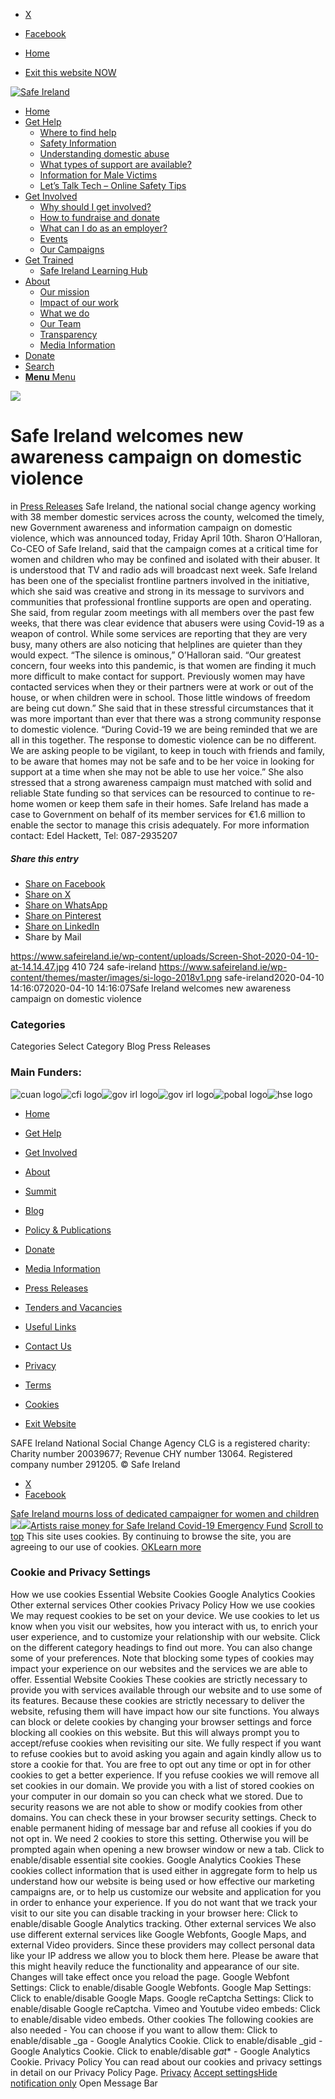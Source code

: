   * [X](https://twitter.com/SAFEIreland "X")
  * [Facebook](https://www.facebook.com/safe.ireland "Facebook")


  * [Home](https://www.safeireland.ie/)
  * [Exit this website NOW](https://www.google.ie/)


[![Safe Ireland](https://www.safeireland.ie/wp-content/themes/master/images/si-logo-2018v1.png)](https://www.safeireland.ie/)
  * [Home](https://www.safeireland.ie/)
  * [Get Help](https://www.safeireland.ie/get-help/)
    * [Where to find help](https://www.safeireland.ie/get-help/where-to-find-help/)
    * [Safety Information](https://www.safeireland.ie/get-help/safety-information/)
    * [Understanding domestic abuse](https://www.safeireland.ie/get-help/understanding-domestic-abuse/)
    * [What types of support are available?](https://www.safeireland.ie/get-help/what-types-of-support-are-available/)
    * [Information for Male Victims](https://www.safeireland.ie/get-help/information-for-male-victims/)
    * [Let’s Talk Tech – Online Safety Tips](https://www.safeireland.ie/lets-talk-tech-online-safety-tips/)
  * [Get Involved](https://www.safeireland.ie/get-involved/)
    * [Why should I get involved?](https://www.safeireland.ie/get-involved/why-should-i-get-involved/)
    * [How to fundraise and donate](https://www.safeireland.ie/get-involved/how-to-fundraise-and-donate/)
    * [What can I do as an employer?](https://www.safeireland.ie/get-involved/what-can-i-do-as-an-employer/)
    * [Events](https://www.safeireland.ie/get-involved/events/)
    * [Our Campaigns](https://www.safeireland.ie/get-involved/our-campaigns/)
  * [Get Trained](https://www.safeireland.ie/safe-ireland-welcomes-new-awareness-campaign-on-domestic-violence/)
    * [Safe Ireland Learning Hub](https://www.safeireland.ie/safe-ireland-learning-hub/)
  * [About](https://www.safeireland.ie/about/)
    * [Our mission](https://www.safeireland.ie/about/our-mission/)
    * [Impact of our work](https://www.safeireland.ie/about/impact-of-our-work/)
    * [What we do](https://www.safeireland.ie/about/what-we-do/)
    * [Our Team](https://www.safeireland.ie/about/our-team/)
    * [Transparency](https://www.safeireland.ie/about/transparency/)
    * [Media Information](https://www.safeireland.ie/about/media-information/)
  * [Donate](https://www.safeireland.ie/get-involved/how-to-fundraise-and-donate/)
  * [Search](https://www.safeireland.ie/safe-ireland-welcomes-new-awareness-campaign-on-domestic-violence/?s=)
  * [ **Menu** Menu ](https://www.safeireland.ie/safe-ireland-welcomes-new-awareness-campaign-on-domestic-violence/)


[![](https://www.safeireland.ie/wp-content/uploads/Screen-Shot-2020-04-10-at-14.14.47.jpg)](https://www.safeireland.ie/wp-content/uploads/Screen-Shot-2020-04-10-at-14.14.47.jpg "Screen Shot 2020-04-10 at 14.14.47")
# Safe Ireland welcomes new awareness campaign on domestic violence
in [Press Releases](https://www.safeireland.ie/category/press-releases/)
Safe Ireland, the national social change agency working with 38 member domestic services across the county, welcomed the timely, new Government awareness and information campaign on domestic violence, which was announced today, Friday April 10th. 
Sharon O’Halloran, Co-CEO of Safe Ireland, said that the campaign comes at a critical time for women and children who may be confined and isolated with their abuser. It is understood that TV and radio ads will broadcast next week.
Safe Ireland has been one of the specialist frontline partners involved in the initiative, which she said was creative and strong in its message to survivors and communities that professional frontline supports are open and operating. 
She said, from regular zoom meetings with all members over the past few weeks, that there was clear evidence that abusers were using Covid-19 as a weapon of control. While some services are reporting that they are very busy, many others are also noticing that helplines are quieter than they would expect. 
“The silence is ominous,” O’Halloran said. “Our greatest concern, four weeks into this pandemic, is that women are finding it much more difficult to make contact for support. Previously women may have contacted services when they or their partners were at work or out of the house, or when children were in school. Those little windows of freedom are being cut down.” 
She said that in these stressful circumstances that it was more important than ever that there was a strong community response to domestic violence. 
“During Covid-19 we are being reminded that we are all in this together. The response to domestic violence can be no different. We are asking people to be vigilant, to keep in touch with friends and family, to be aware that homes may not be safe and to be her voice in looking for support at a time when she may not be able to use her voice.” 
She also stressed that a strong awareness campaign must matched with solid and reliable State funding so that services can be resourced to continue to re-home women or keep them safe in their homes. Safe Ireland has made a case to Government on behalf of its member services for €1.6 million to enable the sector to manage this crisis adequately. 
For more information contact:
Edel Hackett, Tel: 087-2935207
##### Share this entry
  * [Share on Facebook](https://www.facebook.com/sharer.php?u=https://www.safeireland.ie/safe-ireland-welcomes-new-awareness-campaign-on-domestic-violence/&t=Safe%20Ireland%20welcomes%20new%20awareness%20campaign%20on%20domestic%20violence)
  * [Share on X](https://twitter.com/share?text=Safe%20Ireland%20welcomes%20new%20awareness%20campaign%20on%20domestic%20violence&url=https://www.safeireland.ie/?p=7871)
  * [Share on WhatsApp](https://api.whatsapp.com/send?text=https://www.safeireland.ie/safe-ireland-welcomes-new-awareness-campaign-on-domestic-violence/)
  * [Share on Pinterest](https://pinterest.com/pin/create/button/?url=https%3A%2F%2Fwww.safeireland.ie%2Fsafe-ireland-welcomes-new-awareness-campaign-on-domestic-violence%2F&description=Safe%20Ireland%20welcomes%20new%20awareness%20campaign%20on%20domestic%20violence&media=https%3A%2F%2Fwww.safeireland.ie%2Fwp-content%2Fuploads%2FScreen-Shot-2020-04-10-at-14.14.47-705x399.jpg)
  * [Share on LinkedIn](https://linkedin.com/shareArticle?mini=true&title=Safe%20Ireland%20welcomes%20new%20awareness%20campaign%20on%20domestic%20violence&url=https://www.safeireland.ie/safe-ireland-welcomes-new-awareness-campaign-on-domestic-violence/)
  * Share by Mail


https://www.safeireland.ie/wp-content/uploads/Screen-Shot-2020-04-10-at-14.14.47.jpg 410 724 safe-ireland https://www.safeireland.ie/wp-content/themes/master/images/si-logo-2018v1.png safe-ireland2020-04-10 14:16:072020-04-10 14:16:07Safe Ireland welcomes new awareness campaign on domestic violence
### Categories
Categories Select Category Blog Press Releases
### Main Funders:
![cuan logo](https://www.safeireland.ie/wp-content/uploads/logo-cuan.png)![cfi logo](https://www.safeireland.ie/wp-content/uploads/logo-cfi.png)![gov irl logo](https://www.safeireland.ie/wp-content/uploads/logo-goi2.png)![gov irl logo](https://www.safeireland.ie/wp-content/uploads/logo-doj.png)![pobal logo](https://www.safeireland.ie/wp-content/uploads/logo-pobal.png)![hse logo](https://www.safeireland.ie/wp-content/uploads/logo-hse.png)
  * [Home](https://www.safeireland.ie/)
  * [Get Help](https://www.safeireland.ie/get-help/)
  * [Get Involved](https://www.safeireland.ie/get-involved/)
  * [About](https://www.safeireland.ie/about/)
  * [Summit](https://www.safeireland.ie/?page_id=3620)
  * [Blog](https://www.safeireland.ie/blog/)


  * [Policy & Publications](https://www.safeireland.ie/policy-publications/)
  * [Donate](https://www.safeireland.ie/get-involved/how-to-fundraise-and-donate/)
  * [Media Information](https://www.safeireland.ie/about/media-information/)
  * [Press Releases](https://www.safeireland.ie/about/media-information/press-releases/)
  * [Tenders and Vacancies](https://www.safeireland.ie/tenders-and-vacancies/)
  * [Useful Links](https://www.safeireland.ie/links/)


  * [Contact Us](https://www.safeireland.ie/contact-us/)
  * [Privacy](https://www.safeireland.ie/privacy/)
  * [Terms](https://www.safeireland.ie/terms/)
  * [Cookies](https://www.safeireland.ie/cookies/)
  * [Exit Website](https://www.google.ie)


SAFE Ireland National Social Change Agency CLG is a registered charity: Charity number 20039677; Revenue CHY number 13064. Registered company number 291205.
© Safe Ireland 
  * [X](https://twitter.com/SAFEIreland "X")
  * [Facebook](https://www.facebook.com/safe.ireland "Facebook")


[Safe Ireland mourns loss of dedicated campaigner for women and children![](https://www.safeireland.ie/wp-content/uploads/single-prayer-candle-e1541459951980-80x80.jpg)](https://www.safeireland.ie/safe-ireland-mourns-loss-of-dedicated-campaigner-for-women-and-children/)[![](https://www.safeireland.ie/wp-content/uploads/Noirin-Lynch-Emma-Langford-80x80.jpg)Artists raise money for Safe Ireland Covid-19 Emergency Fund](https://www.safeireland.ie/artists-raise-money-for-safe-ireland-covid-19-emergency-fund/)
[Scroll to top](https://www.safeireland.ie/safe-ireland-welcomes-new-awareness-campaign-on-domestic-violence/#top "Scroll to top")
This site uses cookies. By continuing to browse the site, you are agreeing to our use of cookies.
[OK](https://www.safeireland.ie/safe-ireland-welcomes-new-awareness-campaign-on-domestic-violence/)[Learn more](https://www.safeireland.ie/safe-ireland-welcomes-new-awareness-campaign-on-domestic-violence/)
### Cookie and Privacy Settings
How we use cookies
Essential Website Cookies
Google Analytics Cookies
Other external services
Other cookies
Privacy Policy
How we use cookies
We may request cookies to be set on your device. We use cookies to let us know when you visit our websites, how you interact with us, to enrich your user experience, and to customize your relationship with our website. 
Click on the different category headings to find out more. You can also change some of your preferences. Note that blocking some types of cookies may impact your experience on our websites and the services we are able to offer.
Essential Website Cookies
These cookies are strictly necessary to provide you with services available through our website and to use some of its features.
Because these cookies are strictly necessary to deliver the website, refusing them will have impact how our site functions. You always can block or delete cookies by changing your browser settings and force blocking all cookies on this website. But this will always prompt you to accept/refuse cookies when revisiting our site.
We fully respect if you want to refuse cookies but to avoid asking you again and again kindly allow us to store a cookie for that. You are free to opt out any time or opt in for other cookies to get a better experience. If you refuse cookies we will remove all set cookies in our domain.
We provide you with a list of stored cookies on your computer in our domain so you can check what we stored. Due to security reasons we are not able to show or modify cookies from other domains. You can check these in your browser security settings.
Check to enable permanent hiding of message bar and refuse all cookies if you do not opt in. We need 2 cookies to store this setting. Otherwise you will be prompted again when opening a new browser window or new a tab.
Click to enable/disable essential site cookies.
Google Analytics Cookies
These cookies collect information that is used either in aggregate form to help us understand how our website is being used or how effective our marketing campaigns are, or to help us customize our website and application for you in order to enhance your experience.
If you do not want that we track your visit to our site you can disable tracking in your browser here:
Click to enable/disable Google Analytics tracking.
Other external services
We also use different external services like Google Webfonts, Google Maps, and external Video providers. Since these providers may collect personal data like your IP address we allow you to block them here. Please be aware that this might heavily reduce the functionality and appearance of our site. Changes will take effect once you reload the page.
Google Webfont Settings:
Click to enable/disable Google Webfonts.
Google Map Settings:
Click to enable/disable Google Maps.
Google reCaptcha Settings:
Click to enable/disable Google reCaptcha.
Vimeo and Youtube video embeds:
Click to enable/disable video embeds.
Other cookies
The following cookies are also needed - You can choose if you want to allow them:
Click to enable/disable _ga - Google Analytics Cookie.
Click to enable/disable _gid - Google Analytics Cookie.
Click to enable/disable _gat_* - Google Analytics Cookie.
Privacy Policy
You can read about our cookies and privacy settings in detail on our Privacy Policy Page. 
[Privacy](https://www.safeireland.ie/privacy/)
[Accept settings](https://www.safeireland.ie/safe-ireland-welcomes-new-awareness-campaign-on-domestic-violence/ "Allow to use cookies, you always can modify used cookies and services")[Hide notification only](https://www.safeireland.ie/safe-ireland-welcomes-new-awareness-campaign-on-domestic-violence/ "Do not allow to use cookies or services - some functionality on our site might not work as expected.")
Open Message Bar
